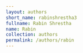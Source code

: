 ```yaml
---
layout: authors
short_name: rabinshrestha3
fullname: Rabin Shrestha
name: Rabin
collection: authors
permalink: /authors/rabin
---
```


